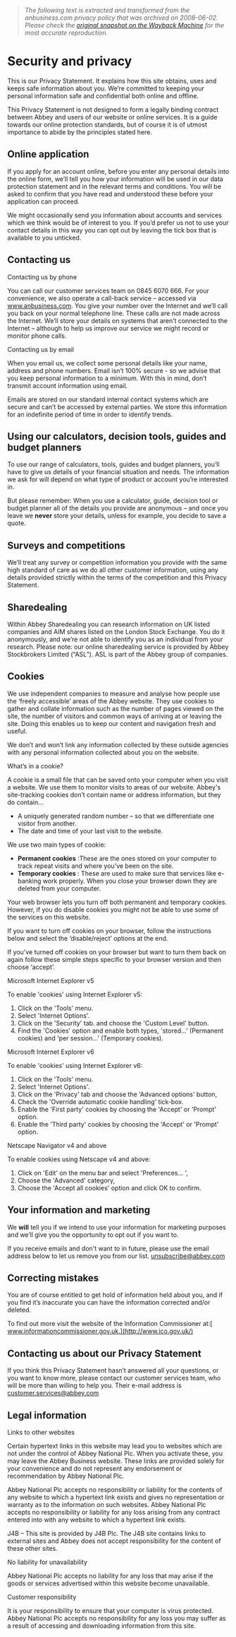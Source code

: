 > *The following text is extracted and transformed from the anbusiness.com privacy policy that was archived on 2008-06-02. Please check the [original snapshot on the Wayback Machine](https://web.archive.org/web/20080602030523id_/http%3A//www.anbusiness.com/legal/privacy_statement.shtml) for the most accurate reproduction.*

# Security and privacy

This is our Privacy Statement. It explains how this site obtains, uses and keeps safe information about you. We’re committed to keeping your personal information safe and confidential both online and offline.

This Privacy Statement is not designed to form a legally binding contract between Abbey and users of our website or online services. It is a guide towards our online protection standards, but of course it is of utmost importance to abide by the principles stated here.

##  Online application 

If you apply for an account online, before you enter any personal details into the online form, we’ll tell you how your information will be used in our data protection statement and in the relevant terms and conditions. You will be asked to confirm that you have read and understood these before your application can proceed.

We might occasionally send you information about accounts and services which we think would be of interest to you. If you’d prefer us not to use your contact details in this way you can opt out by leaving the tick box that is available to you unticked.

## Contacting us

Contacting us by phone

You can call our customer services team on 0845 6070 666. For your convenience, we also operate a call-back service – accessed via www.anbusiness.com. You give your number over the Internet and we’ll call you back on your normal telephone line. These calls are not made across the Internet. We’ll store your details on systems that aren’t connected to the Internet – although to help us improve our service we might record or monitor phone calls.

Contacting us by email

When you email us, we collect some personal details like your name, address and phone numbers. Email isn’t 100% secure - so we advise that you keep personal information to a minimum. With this in mind, don’t transmit account information using email.

Emails are stored on our standard internal contact systems which are secure and can’t be accessed by external parties. We store this information for an indefinite period of time in order to identify trends.

## Using our calculators, decision tools, guides and budget planners 

To use our range of calculators, tools, guides and budget planners, you’ll have to give us details of your financial situation and needs. The information we ask for will depend on what type of product or account you’re interested in.

But please remember: When you use a calculator, guide, decision tool or budget planner all of the details you provide are anonymous – and once you leave we **never** store your details, unless for example, you decide to save a quote.

## Surveys and competitions 

We’ll treat any survey or competition information you provide with the same high standard of care as we do all other customer information, using any details provided strictly within the terms of the competition and this Privacy Statement. 

##  Sharedealing 

Within Abbey Sharedealing you can research information on UK listed companies and AIM shares listed on the London Stock Exchange. You do it anonymously, and we’re not able to identify you as an individual from your research. Please note: our online sharedealing service is provided by Abbey Stockbrokers Limited (“ASL”). ASL is part of the Abbey group of companies.

## Cookies 

We use independent companies to measure and analyse how people use the ‘freely accessible’ areas of the Abbey website. They use cookies to gather and collate information such as the number of pages viewed on the site, the number of visitors and common ways of arriving at or leaving the site. Doing this enables us to keep our content and navigation fresh and useful. 

We don’t and won’t link any information collected by these outside agencies with any personal information collected about you on the website.

What’s in a cookie? 

A cookie is a small file that can be saved onto your computer when you visit a website. We use them to monitor visits to areas of our website. Abbey's site-tracking cookies don’t contain name or address information, but they do contain… 

  * A uniquely generated random number – so that we differentiate one visitor from another. 
  * The date and time of your last visit to the website. 



We use two main types of cookie: 

  * **Permanent cookies** :These are the ones stored on your computer to track repeat visits and where you’ve been on the site. 
  * **Temporary cookies** : These are used to make sure that services like e-banking work properly. When you close your browser down they are deleted from your computer.



Your web browser lets you turn off both permanent and temporary cookies. However, if you do disable cookies you might not be able to use some of the services on this website. 

If you want to turn off cookies on your browser, follow the instructions below and select the ‘disable/reject’ options at the end. 

If you’ve turned off cookies on your browser but want to turn them back on again follow these simple steps specific to your browser version and then choose ‘accept’. 

Microsoft Internet Explorer v5

To enable 'cookies' using Internet Explorer v5:

1) Click on the 'Tools' menu.   
2) Select 'Internet Options'.  
3) Click on the 'Security' tab. and choose the 'Custom Level' button.  
4) Find the 'Cookies' option and enable both types, 'stored...' (Permanent cookies) and 'per session...' (Temporary cookies). 

Microsoft Internet Explorer v6

To enable 'cookies' using Internet Explorer v6:

1) Click on the 'Tools' menu.   
2) Select 'Internet Options'.  
3) Click on the 'Privacy' tab and choose the 'Advanced options' button,  
4) Check the 'Override automatic cookie handling' tick-box.  
5) Enable the 'First party' cookies by choosing the 'Accept' or 'Prompt' option.  
6) Enable the 'Third party' cookies by choosing the 'Accept' or 'Prompt' option. 

Netscape Navigator v4 and above

To enable cookies using Netscape v4 and above: 

1) Click on 'Edit' on the menu bar and select 'Preferences… ',   
2) Choose the 'Advanced' category,   
3) Choose the 'Accept all cookies' option and click OK to confirm.

##  Your information and marketing 

We **will** tell you if we intend to use your information for marketing purposes and we’ll give you the opportunity to opt out if you want to. 

If you receive emails and don't want to in future, please use the email address below to let us remove you from our list. [unsubscribe@abbey.com ](mailto:unsubscribe@abbey.com)

## Correcting mistakes 

You are of course entitled to get hold of information held about you, and if you find it’s inaccurate you can have the information corrected and/or deleted. 

To find out more visit the website of the Information Commissioner at:[ www.informationcommissioner.gov.uk.](http://www.ico.gov.uk/)

##  Contacting us about our Privacy Statement 

If you think this Privacy Statement hasn’t answered all your questions, or you want to know more, please contact our customer services team, who will be more than willing to help you. Their e-mail address is [customer.services@abbey.com](mailto:customer.services@abbey.com)

## Legal information

Links to other websites

Certain hypertext links in this website may lead you to websites which are not under the control of Abbey National Plc. When you activate these, you may leave the Abbey Business website. These links are provided solely for your convenience and do not represent any endorsement or recommendation by Abbey National Plc.

Abbey National Plc accepts no responsibility or liability for the contents of any website to which a hypertext link exists and gives no representation or warranty as to the information on such websites. Abbey National Plc accepts no responsibility or liability for any loss arising from any contract entered into with any website to which a hypertext link exists.

J4B – This site is provided by J4B Plc. The J4B site contains links to external sites and Abbey does not accept responsibility for the content of these other sites.

No liability for unavailability

Abbey National Plc accepts no liability for any loss that may arise if the goods or services advertised within this website become unavailable.

Customer responsibility

It is your responsibility to ensure that your computer is virus protected. Abbey National Plc accepts no responsibility for any loss you may suffer as a result of accessing and downloading information from this site.
